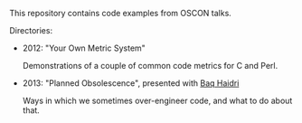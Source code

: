 This repository contains code examples from OSCON talks.

Directories:

* 2012: "Your Own Metric System"

  Demonstrations of a couple of common code metrics for C and Perl.

* 2013: "Planned Obsolescence", presented with [Baq Haidri](https://github.com/baq)

  Ways in which we sometimes over-engineer code, and what to do about that.
